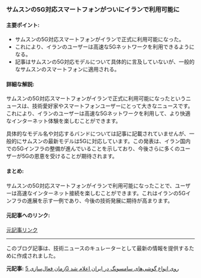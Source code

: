 ### サムスンの5G対応スマートフォンがついにイランで利用可能に

#### 主要ポイント:
- サムスンの5G対応スマートフォンがイランで正式に利用可能になった。
- これにより、イランのユーザーは高速な5Gネットワークを利用できるようになる。
- 記事はサムスンの5G対応モデルについて具体的に言及していないが、一般的なサムスンのスマートフォンに適用される。

#### 詳細な解説:
サムスンの5G対応スマートフォンがイランで正式に利用可能になったというニュースは、技術愛好家やスマートフォンユーザーにとって大きなニュースです。これにより、イランのユーザーは高速な5Gネットワークを利用して、より快適なインターネット体験を楽しむことができます。

具体的なモデル名や対応するバンドについては記事に記載されていませんが、一般的にサムスンの最新モデルは5Gに対応しています。この発表は、イラン国内での5Gインフラの整備が進んでいることを示しており、今後さらに多くのユーザーが5Gの恩恵を受けることが期待されます。

#### まとめ:
サムスンの5G対応スマートフォンがイランで利用可能になったことで、ユーザーは高速なインターネット接続を楽しむことができます。これはイランの5Gインフラの進展を示す一例であり、今後の技術発展に期待が高まります。

#### 元記事へのリンク:
[元記事リンク](https://www.digikala.com/mag/زمان-فعال‌سازی-5g-روی-انواع-گوشی‌های-سامسونگ-در-ایران-اعلام-شد/)

---

このブログ記事は、技術ニュースのキュレーターとして最新の情報を提供するために作成されました。

**元記事:** [زمان فعال‌سازی 5G روی انواع گوشی‌های سامسونگ در ایران اعلام شد](https://digiato.com/iran-technology-news/5g-activation-in-samsung-phones-in-iran)